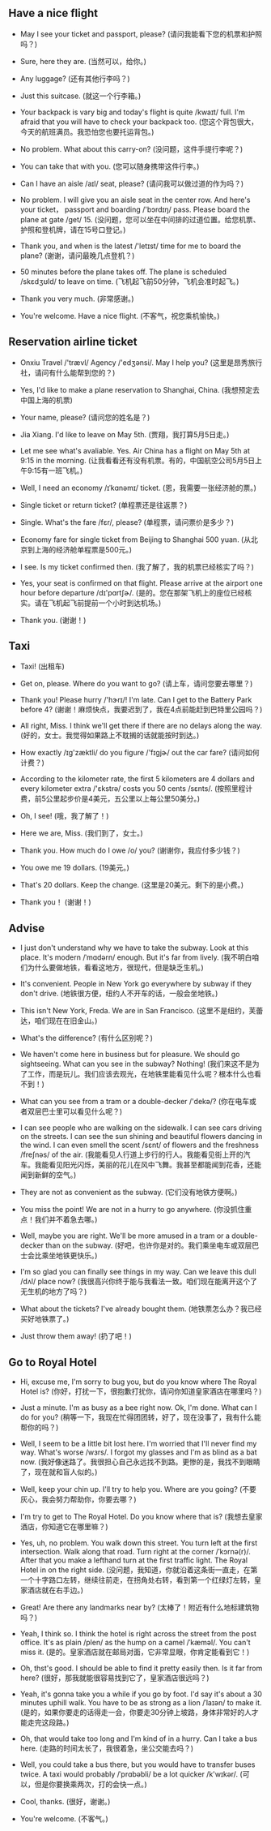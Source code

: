 ## Have a nice flight

- May I see your ticket and passport, please? (请问我能看下您的机票和护照吗？)

* Sure, here they are. (当然可以，给你。)

- Any luggage? (还有其他行李吗？)

* Just this suitcase. (就这一个行李箱。)

- Your backpack is vary big and today's flight is quite /kwaɪt/ full. I'm afraid that you will have to check your backpack too. (您这个背包很大，今天的航班满员。我恐怕您也要托运背包。)

* No problem. What about this carry-on? (没问题，这件手提行李呢？)

- You can take that with you. (您可以随身携带这件行李。)

* Can I have an aisle /aɪl/ seat, please? (请问我可以做过道的作为吗？)

- No problem. I will give you an aisle seat in the center row. And here's your ticket， passport and boarding /'bɔrdɪŋ/ pass. Please board the plane at gate /ɡet/ 15. (没问题，您可以坐在中间排的过道位置。给您机票、护照和登机牌，请在15号口登记。)

* Thank you, and when is the latest /'letɪst/ time for me to board the plane? (谢谢，请问最晚几点登机？)

- 50 minutes before the plane takes off. The plane is scheduled /skɛdʒʊld/ to leave on time. (飞机起飞前50分钟，飞机会准时起飞。)

* Thank you very much. (非常感谢。)

- You're welcome. Have a nice flight. (不客气，祝您乘机愉快。)

## Reservation airline ticket 

- Onxiu Travel /'trævl/ Agency /'edʒənsi/. May I help you? (这里是昂秀旅行社，请问有什么能帮到您的？)

* Yes, I'd like to make a plane reservation to Shanghai, China. (我想预定去中国上海的机票)

- Your name, please? (请问您的姓名是？)

* Jia Xiang. I'd like to leave on May 5th. (贾翔，我打算5月5日走。)

- Let me see what's avaliable. Yes. Air China has a flight on May 5th at 9:15 in the morning. (让我看看还有没有机票。有的，中国航空公司5月5日上午9:15有一班飞机。)

* Well, I need an economy /ɪˈkɑnəmɪ/ ticket. (恩，我需要一张经济舱的票。)

- Single ticket or return ticket? (单程票还是往返票？)

* Single. What's the fare /fɛr/, please? (单程票，请问票价是多少？)

- Economy fare for single ticket from Beijing to Shanghai 500 yuan. (从北京到上海的经济舱单程票是500元。)

* I see. Is my ticket confirmed then. (我了解了，我的机票已经核实了吗？)

- Yes, your seat is confirmed on that flight. Please arrive at the airport one hour before departure /dɪ'pɑrtʃɚ/. (是的。您在那架飞机上的座位已经核实。请在飞机起飞前提前一个小时到达机场。)

* Thank you. (谢谢！)

## Taxi

- Taxi! (出租车)

* Get on, please. Where do you want to go? (请上车，请问您要去哪里？)

- Thank you! Please hurry /'hɝrɪ/! I'm late. Can I get to the Battery Park before 4? (谢谢！麻烦快点，我要迟到了，我在4点前能赶到巴特里公园吗？)

* All right, Miss. I think we'll get there if there are no delays along the way. (好的，女士。我觉得如果路上不耽搁的话就能按时到达。)

- How exactly /ɪɡ'zæktli/ do you figure /'fɪɡjɚ/ out the car fare? (请问如何计费？)

* According to the kilometer rate, the first 5 kilometers are 4 dollars and every kilometer extra /'ɛkstrə/ costs you 50 cents /sɛnts/. (按照里程计费，前5公里起步价是4美元，五公里以上每公里50美分。)

- Oh, I see! (哦，我了解了！)

* Here we are, Miss. (我们到了，女士。)

- Thank you. How much do I owe /o/ you? (谢谢你，我应付多少钱？)

* You owe me 19 dollars. (19美元。)

- That's 20 dollars. Keep the change. (这里是20美元。剩下的是小费。)

* Thank you！ (谢谢！)

## Advise

- I just don't understand why we have to take the subway. Look at this place. It's modern /ˈmɑdərn/ enough. But it's far from lively. (我不明白咱们为什么要做地铁，看看这地方，很现代，但是缺乏生机。)

* It's convenient. People in New York go everywhere by subway if they don't drive. (地铁很方便，纽约人不开车的话，一般会坐地铁。)

- This isn't New York, Freda. We are in San Francisco. (这里不是纽约，芙蕾达，咱们现在在旧金山。)

* What's the difference? (有什么区别呢？)

- We haven't come here in business but for pleasure. We should go sightseeing. What can you see in the subway? Nothing! (我们来这不是为了工作，而是玩儿。我们应该去观光，在地铁里能看见什么呢？根本什么也看不到！)

* What can you see from a tram or a double-decker /'dekə/? (你在电车或者双层巴士里可以看见什么呢？)

- I can see people who are walking on the sidewalk. I can see cars driving on the streets. I can see the sun shining and beautiful flowers dancing in the wind. I can even smell the scent /sɛnt/ of flowers and the freshness /freʃnəs/ of the air. (我能看见人行道上步行的行人。我能看见街上开的汽车。我能看见阳光闪烁，美丽的花儿在风中飞舞。我甚至都能闻到花香，还能闻到新鲜的空气。)

- They are not as convenient as the subway. (它们没有地铁方便啊。)

* You miss the point! We are not in a hurry to go anywhere. (你没抓住重点！我们并不着急去哪。)

- Well, maybe you are right. We'll be more amused in a tram or a double-decker than on the subway. (好吧，也许你是对的。我们乘坐电车或双层巴士会比乘坐地铁更快乐。)

* I'm so glad you can finally see things in my way. Can we leave this dull /dʌl/ place now? (我很高兴你终于能与我看法一致。咱们现在能离开这个了无生机的地方了吗？)

- What about the tickets? I've already bought them. (地铁票怎么办？我已经买好地铁票了。)

* Just throw them away! (扔了吧！)

## Go to Royal Hotel

- Hi, excuse me, I'm sorry to bug you, but do you know where The Royal Hotel is? (你好，打扰一下，很抱歉打扰你，请问你知道皇家酒店在哪里吗？)

* Just a minute. I'm as busy as a bee right now. Ok, I'm done. What can I do for you? (稍等一下，我现在忙得团团转，好了，现在没事了，我有什么能帮你的吗？)

- Well, I seem to be a little bit lost here. I'm worried that I'll never find my way. What's worse /wɜrs/. I forgot my glasses and I'm as blind as a bat now. (我好像迷路了。我很担心自己永远找不到路。更惨的是，我找不到眼睛了，现在就和盲人似的。)

* Well, keep your chin up. I'll try to help you. Where are you going? (不要灰心，我会努力帮助你，你要去哪？)

- I'm try to get to The Royal Hotel. Do you know where that is? (我想去皇家酒店，你知道它在哪里嘛？)

* Yes, uh, no problem. You walk down this street. You turn left at the first intersection. Walk along that road. Turn right at the corner /ˈkɔrnə(r)/. After that you make a lefthand turn at the first traffic light. The Royal Hotel in on the right side. (没问题，我知道，你就沿着这条街一直走，在第一个十字路口左转，继续往前走，在拐角处右转，看到第一个红绿灯左转，皇家酒店就在右手边。)

- Great! Are there any landmarks near by? (太棒了！附近有什么地标建筑物吗？)

* Yeah, I think so. I think the hotel is right across the street from the post office. It's as plain /plen/ as the hump on a camel /ˈkæməl/. You can't miss it. (是的。皇家酒店就在邮局对面，它非常显眼，你肯定能看到它！)

- Oh, thst's good. I should be able to find it pretty easily then. Is it far from here? (很好，那我就能很容易找到它了，皇家酒店很远吗？)

* Yeah, it's gonna take you a while if you go by foot. I'd say it's about a 30 minutes uphill walk. You have to be as strong as a lion /ˈlaɪən/ to make it. (是的，如果你要走的话得走一会，你要走30分钟上坡路，身体非常好的人才能走完这段路。)

- Oh, that would take too long and I'm kind of in a hurry. Can I take a bus here. (走路的时间太长了，我很着急，坐公交能去吗？)

* Well, you could take a bus there, but you would have to transfer buses twice. A taxi would probably /ˈprɑbəbli/ be a lot quicker /k'wɪkər/. (可以，但是你要换乘两次，打的会快一点。)

- Cool, thanks. (很好，谢谢。)

* You're welcome. (不客气。)